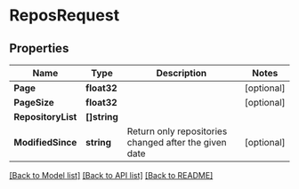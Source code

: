 # ReposRequest

## Properties

Name | Type | Description | Notes
------------ | ------------- | ------------- | -------------
**Page** | **float32** |  | [optional] 
**PageSize** | **float32** |  | [optional] 
**RepositoryList** | **[]string** |  | 
**ModifiedSince** | **string** | Return only repositories changed after the given date | [optional] 

[[Back to Model list]](../README.md#documentation-for-models) [[Back to API list]](../README.md#documentation-for-api-endpoints) [[Back to README]](../README.md)


